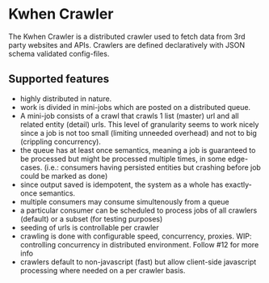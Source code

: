 # Kwhen Crawler

The Kwhen Crawler is a distributed crawler used to fetch data from 3rd party websites and APIs. 
Crawlers are defined declaratively with JSON schema validated config-files. 

## Supported features

- highly distributed in nature.
- work is divided in mini-jobs which are posted on a distributed queue. 
- A mini-job consists of a crawl that crawls 1 list (master) url and all related entity (detail) urls. This
level of granularity seems to work nicely since a job is not too small (limiting unneeded overhead) and not
to big (crippling concurrency).
- the queue has at least once semantics, meaning a job is guaranteed to be processed but might be processed multiple times, in some edge-cases. (i.e.: consumers having persisted entities but crashing before job could be marked as done)
-  since output saved is idempotent, the system as a whole has exactly-once semantics.
- multiple consumers may consume simultenously from a queue
- a particular consumer can be scheduled to process jobs of all crawlers (default) or a subset (for testing purposes) 
- seeding of urls is controllable per crawler
- crawling is done with configurable speed, concurrency, proxies. WIP: controlling concurrency in distributed environment. Follow #12 for more info
- crawlers default to non-javascript (fast) but allow client-side javascript processing where needed on a per crawler basis. 
